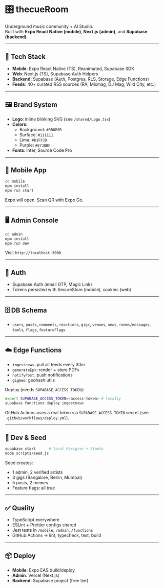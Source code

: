 # 🎛 thecueRoom

Underground music community + AI Studio.  
Built with **Expo React Native (mobile)**, **Next.js (admin)**, and **Supabase (backend)**.  

---

## 🚀 Tech Stack
- **Mobile**: Expo React Native (TS), Reanimated, Supabase SDK  
- **Web**: Next.js (TS), Supabase Auth Helpers  
- **Backend**: Supabase (Auth, Postgres, RLS, Storage, Edge Functions)  
- **Feeds**: 40+ curated RSS sources (RA, Mixmag, DJ Mag, Wild City, etc.)

---

## 🖼 Brand System
- **Logo**: inline blinking SVG (see `/shared/Logo.tsx`)  
- **Colors**:  
  - Background: `#0B0B0B`  
  - Surface: `#111111`  
  - Lime: `#D1FF3D`  
  - Purple: `#873BBF`  
- **Fonts**: Inter, Source Code Pro  

---

## 📱 Mobile App
```bash
cd mobile
npm install
npm run start
```
Expo will open. Scan QR with Expo Go.  

---

## 🖥 Admin Console
```bash
cd admin
npm install
npm run dev
```
Visit `http://localhost:3000`  

---

## 🔐 Auth
- Supabase Auth (email OTP, Magic Link)  
- Tokens persisted with SecureStore (mobile), cookies (web)  

---

## 🗄 DB Schema
- `users`, `posts`, `comments`, `reactions`, `gigs`, `venues`, `news`, `rooms/messages`, `tools`, `flags`, `featureFlags`

---

## ☁️ Edge Functions
- `ingestnews`: pull all feeds every 30m
- `generateEpk`: render + store PDFs
- `notifyPost`: push notifications
- `gigGeo`: geohash utils

Deploy (needs `SUPABASE_ACCESS_TOKEN`):
```bash
export SUPABASE_ACCESS_TOKEN=<access-token> # locally
supabase functions deploy ingestnews
```
GitHub Actions uses a real token via `SUPABASE_ACCESS_TOKEN` secret (see `.github/workflows/deploy.yml`).

---

## 🔧 Dev & Seed
```bash
supabase start      # local Postgres + Studio
node scripts/seed.js
```

Seed creates:
- 1 admin, 2 verified artists  
- 3 gigs (Bangalore, Berlin, Mumbai)  
- 5 posts, 2 memes  
- Feature flags: all true  

---

## ✅ Quality
- TypeScript everywhere  
- ESLint + Prettier configs shared  
- Jest tests in `/mobile`, `/admin`, `/functions`  
- GitHub Actions → lint, typecheck, test, build  

---

## 📦 Deploy
- **Mobile**: Expo EAS build/deploy  
- **Admin**: Vercel (Next.js)  
- **Backend**: Supabase project (free tier)  
